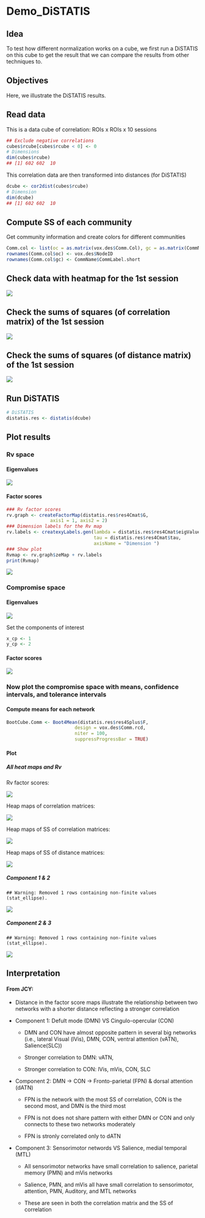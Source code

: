 Demo\_DiSTATIS
================

## Idea

To test how different normalization works on a cube, we first run a
DiSTATIS on this cube to get the result that we can compare the results
from other techniques to.

## Objectives

Here, we illustrate the DiSTATIS results.

## Read data

This is a data cube of correlation: ROIs x ROIs x 10 sessions

``` r
## Exclude negative correlations
cubes$rcube[cubes$rcube < 0] <- 0
# Dimensions
dim(cubes$rcube)
## [1] 602 602  10
```

This correlation data are then transformed into distances (for DiSTATIS)

``` r
dcube <- cor2dist(cubes$rcube)
# Dimension
dim(dcube)
## [1] 602 602  10
```

## Compute SS of each community

Get community information and create colors for different
communities

``` r
Comm.col <- list(oc = as.matrix(vox.des$Comm.Col), gc = as.matrix(CommName$CommColor))
rownames(Comm.col$oc) <- vox.des$NodeID
rownames(Comm.col$gc) <- CommName$CommLabel.short
```

## Check data with heatmap for the 1st session

![](Demo_DiSTATIS_files/figure-gfm/show_heatmap-1.png)<!-- -->

## Check the sums of squares (of correlation matrix) of the 1st session

![](Demo_DiSTATIS_files/figure-gfm/SS_heatR_1-1.png)<!-- -->

## Check the sums of squares (of distance matrix) of the 1st session

![](Demo_DiSTATIS_files/figure-gfm/SS_heatD_1-1.png)<!-- -->

## Run DiSTATIS

``` r
# DiSTATIS
distatis.res <- distatis(dcube)
```

## Plot results

### Rv space

#### Eigenvalues

![](Demo_DiSTATIS_files/figure-gfm/Rv.scree-1.png)<!-- -->

#### Factor scores

``` r
### Rv factor scores
rv.graph <- createFactorMap(distatis.res$res4Cmat$G,
                axis1 = 1, axis2 = 2)
### Dimension labels for the Rv map
rv.labels <- createxyLabels.gen(lambda = distatis.res$res4Cmat$eigValues,
                                tau = distatis.res$res4Cmat$tau,
                                axisName = "Dimension ")
### Show plot
Rvmap <- rv.graph$zeMap + rv.labels
print(Rvmap)
```

![](Demo_DiSTATIS_files/figure-gfm/Rv.f-1.png)<!-- -->

### Compromise space

#### Eigenvalues

![](Demo_DiSTATIS_files/figure-gfm/scree-1.png)<!-- -->

Set the components of interest

``` r
x_cp <- 1
y_cp <- 2
```

#### Factor scores

![](Demo_DiSTATIS_files/figure-gfm/plot_fig_f-1.png)<!-- -->

### Now plot the compromise space with means, confidence intervals, and tolerance intervals

#### Compute means for each network

``` r
BootCube.Comm <- Boot4Mean(distatis.res$res4Splus$F,
                         design = vox.des$Comm.rcd,
                         niter = 100,
                         suppressProgressBar = TRUE)
```

#### Plot

##### All heat maps and Rv

Rv factor scores:

![](Demo_DiSTATIS_files/figure-gfm/RvAgain-1.png)<!-- -->

Heap maps of correlation matrices:

![](Demo_DiSTATIS_files/figure-gfm/plot_fig_10hmap-1.png)<!-- -->

Heap maps of SS of correlation matrices:

![](Demo_DiSTATIS_files/figure-gfm/plot_fig_10rSShmap-1.png)<!-- -->

Heap maps of SS of distance
    matrices:

![](Demo_DiSTATIS_files/figure-gfm/plot_fig_10dSShmap-1.png)<!-- -->

##### Component 1 & 2

    ## Warning: Removed 1 rows containing non-finite values (stat_ellipse).

![](Demo_DiSTATIS_files/figure-gfm/plot_fig12_mean-1.png)<!-- -->

##### Component 2 & 3

    ## Warning: Removed 1 rows containing non-finite values (stat_ellipse).

![](Demo_DiSTATIS_files/figure-gfm/plot_fig23_mean-1.png)<!-- -->

## Interpretation

#### From JCY:

  - Distance in the factor score maps illustrate the relationship
    between two networks with a shorter distance reflecting a stronger
    correlation

  - Component 1: Defult mode (DMN) VS Cingulo-opercular (CON)
    
      - DMN and CON have almost opposite pattern in several big networks
        (i.e., lateral Visual (lVis), DMN, CON, ventral attention
        (vATN), Salience(SLC))
    
      - Stronger correlation to DMN: vATN,
    
      - Stronger correlation to CON: lVis, mVis, CON, SLC

  - Component 2: DMN -\> CON -\> Fronto-parietal (FPN) & dorsal
    attention (dATN)
    
      - FPN is the network with the most SS of correlation, CON is the
        second most, and DMN is the third most
    
      - FPN is not does not share pattern with either DMN or CON and
        only connects to these two networks moderately
    
      - FPN is stronly correlated only to dATN

  - Component 3: Sensorimotor networds VS Salience, medial temporal
    (MTL)
    
      - All sensorimotor networks have small correlation to salience,
        parietal memory (PMN) and mVis networks
    
      - Salience, PMN, and mVis all have small correlation to
        sensorimotor, attention, PMN, Auditory, and MTL networks
    
      - These are seen in both the correlation matrix and the SS of
        correlation
